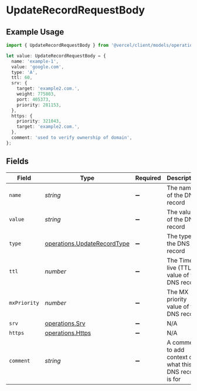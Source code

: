 # UpdateRecordRequestBody

## Example Usage

```typescript
import { UpdateRecordRequestBody } from '@vercel/client/models/operations';

let value: UpdateRecordRequestBody = {
  name: 'example-1',
  value: 'google.com',
  type: 'A',
  ttl: 60,
  srv: {
    target: 'example2.com.',
    weight: 775803,
    port: 405373,
    priority: 281153,
  },
  https: {
    priority: 321043,
    target: 'example2.com.',
  },
  comment: 'used to verify ownership of domain',
};
```

## Fields

| Field        | Type                                                                       | Required           | Description                                             | Example                            |
| ------------ | -------------------------------------------------------------------------- | ------------------ | ------------------------------------------------------- | ---------------------------------- |
| `name`       | _string_                                                                   | :heavy_minus_sign: | The name of the DNS record                              | example-1                          |
| `value`      | _string_                                                                   | :heavy_minus_sign: | The value of the DNS record                             | google.com                         |
| `type`       | [operations.UpdateRecordType](../../models/operations/updaterecordtype.md) | :heavy_minus_sign: | The type of the DNS record                              | A                                  |
| `ttl`        | _number_                                                                   | :heavy_minus_sign: | The Time to live (TTL) value of the DNS record          | 60                                 |
| `mxPriority` | _number_                                                                   | :heavy_minus_sign: | The MX priority value of the DNS record                 |                                    |
| `srv`        | [operations.Srv](../../models/operations/srv.md)                           | :heavy_minus_sign: | N/A                                                     |                                    |
| `https`      | [operations.Https](../../models/operations/https.md)                       | :heavy_minus_sign: | N/A                                                     |                                    |
| `comment`    | _string_                                                                   | :heavy_minus_sign: | A comment to add context on what this DNS record is for | used to verify ownership of domain |

